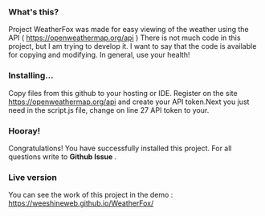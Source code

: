 ### What's this?
Project WeatherFox was made for easy viewing of the weather using the API ( https://openweathermap.org/api )
There is not much code in this project, but I am trying to develop it. I want to say that the code is available for copying and modifying. In general, use your health! 

### Installing...
Copy files from this github to your hosting or IDE. Register on the site https://openweathermap.org/api and create your API token.Next you just need in the script.js file, change on line 27 API token to your.

### Hooray!
Congratulations! You have successfully installed this project. For all questions write to <b> Github Issue </b> .

### Live version
You can see the work of this project in the demo : https://weeshineweb.github.io/WeatherFox/
